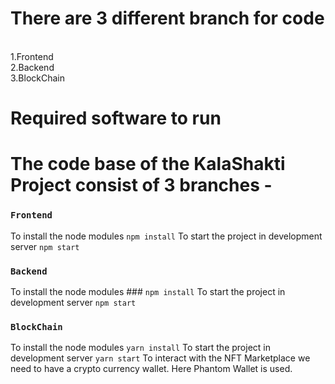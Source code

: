 # There are 3 different branch for code 
 <br>
1.Frontend
 <br>
2.Backend
 <br>
3.BlockChain

# Required software to run 


# The code base of the KalaShakti Project consist of 3 branches -

### `Frontend`

To install the node modules  `npm install`
To start the project in development server `npm start`

### `Backend`

To install the node modules ### `npm install`
To start the project in development server  `npm start`

### `BlockChain`

To install the node modules  `yarn install`
To start the project in development server  `yarn start`
To interact with the NFT Marketplace we need to have a crypto currency wallet. Here Phantom Wallet is used.
